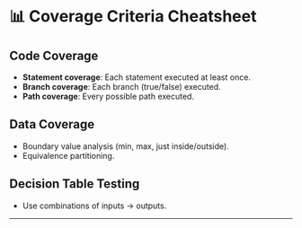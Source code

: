 # 📊 Coverage Criteria Cheatsheet

## Code Coverage
- **Statement coverage**: Each statement executed at least once.  
- **Branch coverage**: Each branch (true/false) executed.  
- **Path coverage**: Every possible path executed.  

## Data Coverage
- Boundary value analysis (min, max, just inside/outside).  
- Equivalence partitioning.  

## Decision Table Testing
- Use combinations of inputs → outputs.  

---
